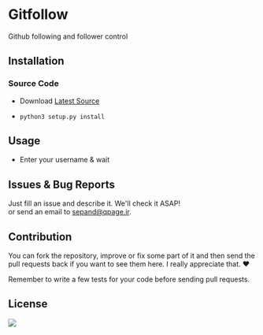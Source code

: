 # Gitfollow

Github following and follower control


## Installation
### Source Code
- Download  [Latest Source ](https://github.com/sepandhaghighi/gitfollow/archive/master.zip)

- `python3 setup.py install`

## Usage ##
- Enter your username & wait


## Issues & Bug Reports			

Just fill an issue and describe it. We'll check it ASAP!							
or send an email to [sepand@qpage.ir](mailto:sepand@qpage.ir "sepand@qpage.ir"). 


## Contribution			

You can fork the repository, improve or fix some part of it and then send the pull requests back if you want to see them here. I really appreciate that. ❤️			

Remember to write a few tests for your code before sending pull requests. 


## License

<a href="https://github.com/sepandhaghighi/gitfollow/blob/master/LICENSE"><img src="https://img.shields.io/github/license/mashape/apistatus.svg"/></a>
			


